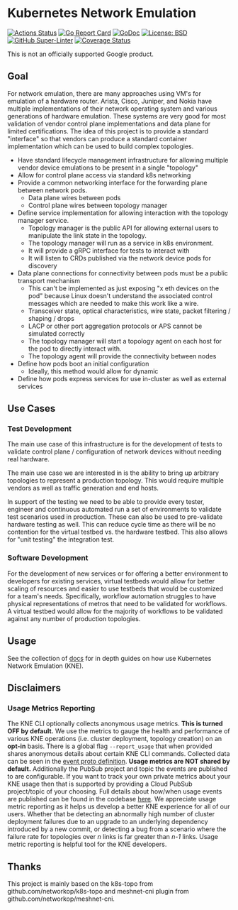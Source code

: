 # Kubernetes Network Emulation

[![Actions Status](https://github.com/openconfig/kne/workflows/Go/badge.svg)](https://github.com/openconfig/kne/actions)
[![Go Report Card](https://goreportcard.com/badge/github.com/openconfig/kne)](https://goreportcard.com/report/github.com/openconfig/kne)
[![GoDoc](https://godoc.org/istio.io/istio?status.svg)](https://pkg.go.dev/github.com/openconfig/kne)
[![License: BSD](https://img.shields.io/badge/license-Apache%202-blue)](https://opensource.org/licenses/Apache-2.0)
[![GitHub Super-Linter](https://github.com/openconfig/kne/workflows/Lint%20Code%20Base/badge.svg)](https://github.com/marketplace/actions/super-linter)
[![Coverage Status](https://coveralls.io/repos/github/openconfig/kne/badge.svg?branch=main)](https://coveralls.io/github/openconfig/kne?branch=main)

This is not an officially supported Google product.

## Goal

For network emulation, there are many approaches using VM's for emulation of a
hardware router. Arista, Cisco, Juniper, and Nokia have multiple implementations
of their network operating system and various generations of hardware emulation.
These systems are very good for most validation of vendor control plane
implementations and data plane for limited certifications. The idea of this
project is to provide a standard "interface" so that vendors can produce a
standard container implementation which can be used to build complex topologies.

* Have standard lifecycle management infrastructure for allowing multiple vendor
  device emulations to be present in a single "topology"
* Allow for control plane access via standard k8s networking
* Provide a common networking interface for the forwarding plane between network
  pods.
  * Data plane wires between pods
  * Control plane wires between topology manager
* Define service implementation for allowing interaction with the topology
  manager service.
  * Topology manager is the public API for allowing external users to manipulate
    the link state in the topology.
  * The topology manager will run as a service in k8s environment.
  * It will provide a gRPC interface for tests to interact with
  * It will listen to CRDs published via the network device pods for discovery
* Data plane connections for connectivity between pods must be a public
  transport mechanism
  * This can't be implemented as just exposing "x eth devices on the pod"
    because Linux doesn't understand the  associated control messages which are
    needed to make this work like a wire.
  * Transceiver state, optical characteristics, wire state, packet filtering /
    shaping / drops
  * LACP or other port aggregation protocols or APS cannot be simulated
    correctly
  * The topology manager will start a topology agent on each host for the pod to
    directly interact with.
  * The topology agent will provide the connectivity between nodes
* Define how pods boot an initial configuration
  * Ideally, this method would allow for dynamic
* Define how pods express services for use in-cluster as well as external
  services

## Use Cases

### Test Development

The main use case of this infrastructure is for the development of tests to
validate control plane / configuration of network devices without needing real
hardware.

The main use case we are interested in is the ability to bring up arbitrary
topologies to represent a production topology. This would require multiple
vendors as well as traffic generation and end hosts.

In support of the testing we need to be able to provide every tester, engineer
and continuous automated run a set of environments to validate test scenarios
used in production. These can also be used to pre-validate hardware testing as
well. This can reduce cycle time as there will be no contention for the virtual
testbed vs. the hardware testbed. This also allows for "unit testing" the
integration test.

### Software Development

For the development of new services or for offering a better environment to
developers for existing services, virtual testbeds would allow for better
scaling of resources and easier to use testbeds that would be customized for a
team's needs. Specifically, workflow automation struggles to have physical
representations of metros that need to be validated for workflows. A virtual
testbed would allow for the majority of workflows to be validated against any
number of production topologies.

## Usage

See the collection of [docs](docs/README.md) for in depth guides on how use
Kubernetes Network Emulation (KNE).

## Disclaimers

### Usage Metrics Reporting

The KNE CLI optionally collects anonymous usage metrics. **This is turned OFF
by default.** We use the metrics to gauge the health and performance of various
KNE operations (i.e. cluster deployment, topology creation) on an **opt-in**
basis. There is a global flag `--report_usage` that when provided shares
anonymous details about certain KNE CLI commands. Collected data can be seen in
the [event proto definition](proto/event.proto). **Usage metrics are NOT shared
by default.** Additionally the PubSub project and topic the events are published
to are configurable. If you want to track your own private metrics about your
KNE usage then that is supported by providing a Cloud PubSub project/topic of
your choosing. Full details about how/when usage events are published can be
found in the codebase [here](kne/metrics/metrics.go). We appreciate usage metric
reporting as it helps us develop a better KNE experience for all of our users.
Whether that be detecting an abnormally high number of cluster deployment
failures due to an upgrade to an underlying dependency introduced by a new
commit, or detecting a bug from a scenario where the failure rate for topologies
over *n* links is far greater than *n-1* links. Usage metric reporting is
helpful tool for the KNE developers.

## Thanks

This project is mainly based on the k8s-topo from github.com/networkop/k8s-topo
and meshnet-cni plugin from github.com/networkop/meshnet-cni.
